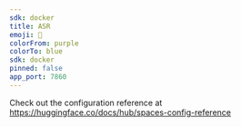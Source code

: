 ```yaml
---
sdk: docker
title: ASR
emoji: 🐢
colorFrom: purple
colorTo: blue
sdk: docker
pinned: false
app_port: 7860
---
```


Check out the configuration reference at https://huggingface.co/docs/hub/spaces-config-reference